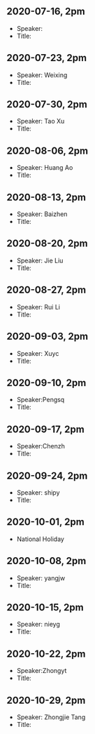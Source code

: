 ## 2020-07-16, 2pm
* Speaker:
* Title:

## 2020-07-23, 2pm
* Speaker: Weixing
* Title:

## 2020-07-30, 2pm
* Speaker: Tao Xu
* Title:

## 2020-08-06, 2pm
* Speaker: Huang Ao
* Title:

## 2020-08-13, 2pm
* Speaker: Baizhen
* Title:

## 2020-08-20, 2pm
* Speaker: Jie Liu
* Title:

## 2020-08-27, 2pm
* Speaker: Rui Li
* Title:

## 2020-09-03, 2pm
* Speaker: Xuyc
* Title:

## 2020-09-10, 2pm
* Speaker:Pengsq
* Title:

## 2020-09-17, 2pm
* Speaker:Chenzh
* Title:

## 2020-09-24, 2pm
* Speaker: shipy
* Title:

## 2020-10-01, 2pm
* National Holiday 

## 2020-10-08, 2pm
* Speaker: yangjw
* Title:

## 2020-10-15, 2pm
* Speaker: nieyg
* Title:

## 2020-10-22, 2pm
* Speaker:Zhongyt
* Title:

## 2020-10-29, 2pm
* Speaker: Zhongjie Tang
* Title:
